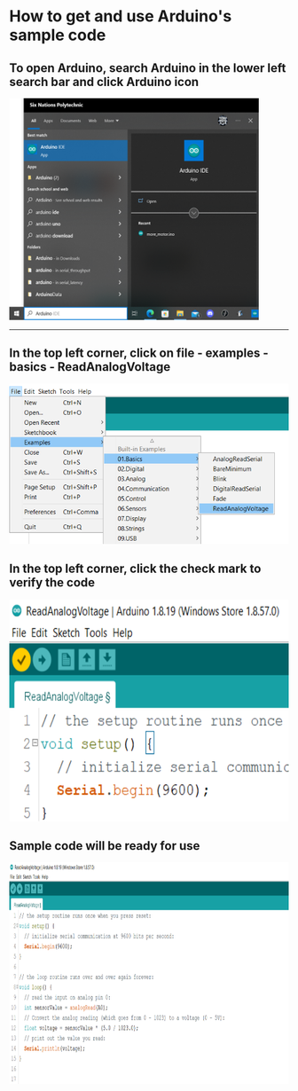 # How to get and use Arduino's sample code

## To open Arduino, search Arduino in the lower left search bar and click Arduino icon

<img src="../images/searchArduino2.png" alt="Arduino" height="400" width="450">

---
## In the top left corner, click on file - examples - basics - ReadAnalogVoltage
![examples](../images/examplesBasics.png)

## In the top left corner, click the check mark to verify the code

<img src="../images/verifySample.png" alt="RAV" height="400" width="600">

## Sample code will be ready for use

<img src="../images/readAnalogVoltage.png" alt="RAV" height="400" width="650">
